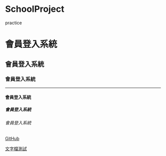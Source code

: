# SchoolProject
practice

# 會員登入系統
## 會員登入系統
### 會員登入系統 

<hr>

#### 會員登入系統
##### 會員登入系統
###### 會員登入系統

[GitHub](https://github.com/)

[文字檔測試](hello.txt)
